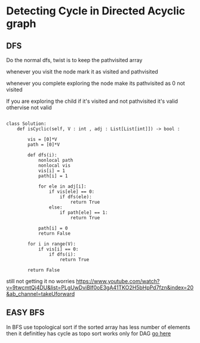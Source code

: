 # Detecting Cycle in Directed Acyclic graph

## DFS
Do the normal dfs, twist is to keep the pathvisited array 


whenever you visit the node mark it as visited and pathvisited


whenever you complete exploring the node make its pathvisited as 0 not visited


If you are exploring the child if it's visited and not pathvisited it's valid othervise not valid

```

class Solution:
    def isCyclic(self, V : int , adj : List[List[int]]) -> bool :
        
        vis = [0]*V
        path = [0]*V
        
        def dfs(i):
            nonlocal path
            nonlocal vis
            vis[i] = 1
            path[i] = 1
            
            for ele in adj[i]:
                if vis[ele] == 0:
                    if dfs(ele):
                        return True
                else:
                    if path[ele] == 1:
                        return True
                        
            path[i] = 0
            return False
            
        for i in range(V):
            if vis[i] == 0:
                if dfs(i):
                    return True
                    
        return False
```

still not getting it no worries https://www.youtube.com/watch?v=9twcmtQj4DU&list=PLgUwDviBIf0oE3gA41TKO2H5bHpPd7fzn&index=20&ab_channel=takeUforward

## EASY BFS

In BFS use topological sort if the sorted array has less number of elements then it definitley has cycle as topo sort works only for DAG
[go here](https://github.com/sharayu134/Notes/blob/cd6127252f575aafd72d2173ff88f100c4861b6f/Algorithm/Topological%20sort.md?plain=1#L4)
